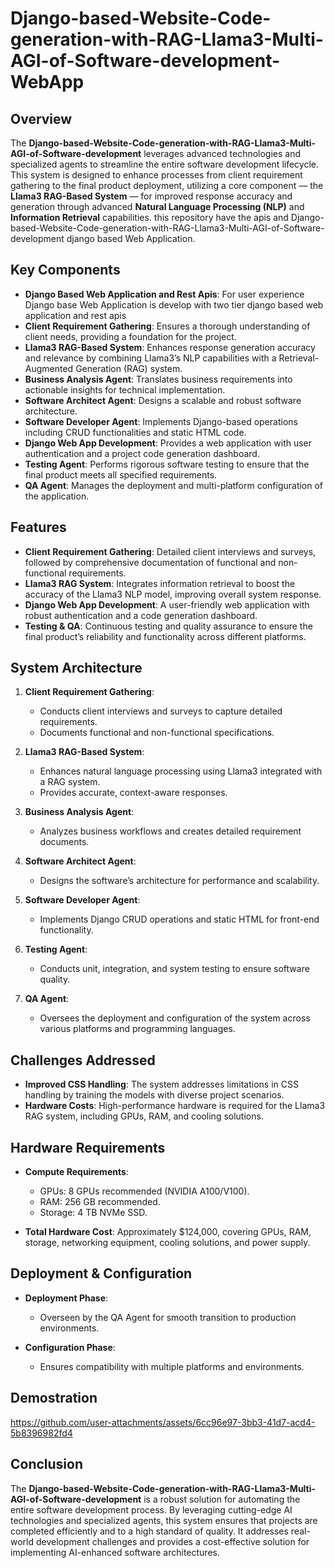 # Django-based-Website-Code-generation-with-RAG-Llama3-Multi-AGI-of-Software-development-WebApp

## Overview

The **Django-based-Website-Code-generation-with-RAG-Llama3-Multi-AGI-of-Software-development** leverages advanced technologies and specialized agents to streamline the entire software development lifecycle. This system is designed to enhance processes from client requirement gathering to the final product deployment, utilizing a core component — the **Llama3 RAG-Based System** — for improved response accuracy and generation through advanced **Natural Language Processing (NLP)** and **Information Retrieval** capabilities. this repository have the apis and Django-based-Website-Code-generation-with-RAG-Llama3-Multi-AGI-of-Software-development django based Web Application.

## Key Components
- **Django Based Web Application and Rest Apis**: For user experience Django base Web Application is develop with two tier django based web application and rest apis
- **Client Requirement Gathering**: Ensures a thorough understanding of client needs, providing a foundation for the project.
- **Llama3 RAG-Based System**: Enhances response generation accuracy and relevance by combining Llama3’s NLP capabilities with a Retrieval-Augmented Generation (RAG) system.
- **Business Analysis Agent**: Translates business requirements into actionable insights for technical implementation.
- **Software Architect Agent**: Designs a scalable and robust software architecture.
- **Software Developer Agent**: Implements Django-based operations including CRUD functionalities and static HTML code.
- **Django Web App Development**: Provides a web application with user authentication and a project code generation dashboard.
- **Testing Agent**: Performs rigorous software testing to ensure that the final product meets all specified requirements.
- **QA Agent**: Manages the deployment and multi-platform configuration of the application.

## Features

- **Client Requirement Gathering**: Detailed client interviews and surveys, followed by comprehensive documentation of functional and non-functional requirements.
- **Llama3 RAG System**: Integrates information retrieval to boost the accuracy of the Llama3 NLP model, improving overall system response.
- **Django Web App Development**: A user-friendly web application with robust authentication and a code generation dashboard.
- **Testing & QA**: Continuous testing and quality assurance to ensure the final product’s reliability and functionality across different platforms.

## System Architecture

1. **Client Requirement Gathering**:
   - Conducts client interviews and surveys to capture detailed requirements.
   - Documents functional and non-functional specifications.

2. **Llama3 RAG-Based System**:
   - Enhances natural language processing using Llama3 integrated with a RAG system.
   - Provides accurate, context-aware responses.

3. **Business Analysis Agent**:
   - Analyzes business workflows and creates detailed requirement documents.

4. **Software Architect Agent**:
   - Designs the software’s architecture for performance and scalability.

5. **Software Developer Agent**:
   - Implements Django CRUD operations and static HTML for front-end functionality.

6. **Testing Agent**:
   - Conducts unit, integration, and system testing to ensure software quality.

7. **QA Agent**:
   - Oversees the deployment and configuration of the system across various platforms and programming languages.

## Challenges Addressed

- **Improved CSS Handling**: The system addresses limitations in CSS handling by training the models with diverse project scenarios.
- **Hardware Costs**: High-performance hardware is required for the Llama3 RAG system, including GPUs, RAM, and cooling solutions.

## Hardware Requirements

- **Compute Requirements**:
   - GPUs: 8 GPUs recommended (NVIDIA A100/V100).
   - RAM: 256 GB recommended.
   - Storage: 4 TB NVMe SSD.

- **Total Hardware Cost**: Approximately $124,000, covering GPUs, RAM, storage, networking equipment, cooling solutions, and power supply.

## Deployment & Configuration

- **Deployment Phase**:
   - Overseen by the QA Agent for smooth transition to production environments.

- **Configuration Phase**:
   - Ensures compatibility with multiple platforms and environments.
## Demostration





https://github.com/user-attachments/assets/6cc96e97-3bb3-41d7-acd4-5b8396982fd4


## Conclusion

The **Django-based-Website-Code-generation-with-RAG-Llama3-Multi-AGI-of-Software-development** is a robust solution for automating the entire software development process. By leveraging cutting-edge AI technologies and specialized agents, this system ensures that projects are completed efficiently and to a high standard of quality. It addresses real-world development challenges and provides a cost-effective solution for implementing AI-enhanced software architectures.
